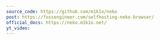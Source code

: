 ```yaml
---
source_code: https://github.com/m1k1o/neko
post: https://fossengineer.com/selfhosting-neko-browser/
official_docs: https://neko.m1k1o.net/
yt_video: 
---
```

